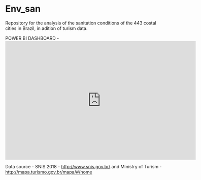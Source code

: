 # Env_san
Repository for the analysis of the sanitation conditions of the 443 costal cities in Brazil, in adition of turism data.

POWER BI DASHBOARD - <iframe width="600" height="373.5" src="https://app.powerbi.com/view?r=eyJrIjoiOWQxMmQ0NzktZDAxOC00NTI4LTg0MTUtZGNjMzIyNjg1MzZhIiwidCI6IjM5NTdhMzY3LTZkMzgtNGMxZi1hNGJhLTMzZThmM2M1NTBlNyJ9&pageName=ReportSection" frameborder="0" allowFullScreen="true"></iframe>

Data source - SNIS 2018 - http://www.snis.gov.br/ and Ministry of Turism - http://mapa.turismo.gov.br/mapa/#/home
